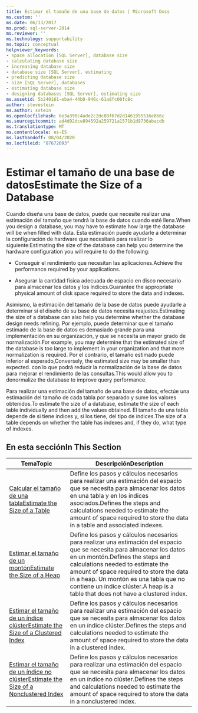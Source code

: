 ```yaml
---
title: Estimar el tamaño de una base de datos | Microsoft Docs
ms.custom: ''
ms.date: 06/13/2017
ms.prod: sql-server-2014
ms.reviewer: ''
ms.technology: supportability
ms.topic: conceptual
helpviewer_keywords:
- space allocation [SQL Server], database size
- calculating database size
- increasing database size
- database size [SQL Server], estimating
- predicting database size
- size [SQL Server], databases
- estimating database size
- designing databases [SQL Server], estimating size
ms.assetid: 5b240161-eba4-44b0-946c-61a8fc00fc8c
author: stevestein
ms.author: sstein
ms.openlocfilehash: 6e3a390c4ade2c2dc08f67d2d1461955516e866c
ms.sourcegitcommit: ad4d92dce894592a259721a1571b1d8736abacdb
ms.translationtype: MT
ms.contentlocale: es-ES
ms.lasthandoff: 08/04/2020
ms.locfileid: "87672093"
---
```

# <a name="estimate-the-size-of-a-database"></a><span data-ttu-id="b486c-102">Estimar el tamaño de una base de datos</span><span class="sxs-lookup"><span data-stu-id="b486c-102">Estimate the Size of a Database</span></span>
  <span data-ttu-id="b486c-103">Cuando diseña una base de datos, puede que necesite realizar una estimación del tamaño que tendrá la base de datos cuando esté llena.</span><span class="sxs-lookup"><span data-stu-id="b486c-103">When you design a database, you may have to estimate how large the database will be when filled with data.</span></span> <span data-ttu-id="b486c-104">Esta estimación puede ayudarle a determinar la configuración de hardware que necesitará para realizar lo siguiente:</span><span class="sxs-lookup"><span data-stu-id="b486c-104">Estimating the size of the database can help you determine the hardware configuration you will require to do the following:</span></span>  
  
-   <span data-ttu-id="b486c-105">Conseguir el rendimiento que necesitan las aplicaciones.</span><span class="sxs-lookup"><span data-stu-id="b486c-105">Achieve the performance required by your applications.</span></span>  
  
-   <span data-ttu-id="b486c-106">Asegurar la cantidad física adecuada de espacio en disco necesario para almacenar los datos y los índices.</span><span class="sxs-lookup"><span data-stu-id="b486c-106">Guarantee the appropriate physical amount of disk space required to store the data and indexes.</span></span>  
  
 <span data-ttu-id="b486c-107">Asimismo, la estimación del tamaño de la base de datos puede ayudarle a determinar si el diseño de su base de datos necesita reajustes.</span><span class="sxs-lookup"><span data-stu-id="b486c-107">Estimating the size of a database can also help you determine whether the database design needs refining.</span></span> <span data-ttu-id="b486c-108">Por ejemplo, puede determinar que el tamaño estimado de la base de datos es demasiado grande para una implementación en su organización, y que se necesita un mayor grado de normalización.</span><span class="sxs-lookup"><span data-stu-id="b486c-108">For example, you may determine that the estimated size of the database is too large to implement in your organization and that more normalization is required.</span></span> <span data-ttu-id="b486c-109">Por el contrario, el tamaño estimado puede inferior al esperado,</span><span class="sxs-lookup"><span data-stu-id="b486c-109">Conversely, the estimated size may be smaller than expected.</span></span> <span data-ttu-id="b486c-110">con lo que podrá reducir la normalización de la base de datos para mejorar el rendimiento de las consultas.</span><span class="sxs-lookup"><span data-stu-id="b486c-110">This would allow you to denormalize the database to improve query performance.</span></span>  
  
 <span data-ttu-id="b486c-111">Para realizar una estimación del tamaño de una base de datos, efectúe una estimación del tamaño de cada tabla por separado y sume los valores obtenidos.</span><span class="sxs-lookup"><span data-stu-id="b486c-111">To estimate the size of a database, estimate the size of each table individually and then add the values obtained.</span></span> <span data-ttu-id="b486c-112">El tamaño de una tabla depende de si tiene índices y, si los tiene, del tipo de índices.</span><span class="sxs-lookup"><span data-stu-id="b486c-112">The size of a table depends on whether the table has indexes and, if they do, what type of indexes.</span></span>  
  
## <a name="in-this-section"></a><span data-ttu-id="b486c-113">En esta sección</span><span class="sxs-lookup"><span data-stu-id="b486c-113">In This Section</span></span>  
  
|<span data-ttu-id="b486c-114">Tema</span><span class="sxs-lookup"><span data-stu-id="b486c-114">Topic</span></span>|<span data-ttu-id="b486c-115">Descripción</span><span class="sxs-lookup"><span data-stu-id="b486c-115">Description</span></span>|  
|-----------|-----------------|  
|[<span data-ttu-id="b486c-116">Calcular el tamaño de una tabla</span><span class="sxs-lookup"><span data-stu-id="b486c-116">Estimate the Size of a Table</span></span>](estimate-the-size-of-a-table.md)|<span data-ttu-id="b486c-117">Define los pasos y cálculos necesarios para realizar una estimación del espacio que se necesita para almacenar los datos en una tabla y en los índices asociados.</span><span class="sxs-lookup"><span data-stu-id="b486c-117">Defines the steps and calculations needed to estimate the amount of space required to store the data in a table and associated indexes.</span></span>|  
|[<span data-ttu-id="b486c-118">Estimar el tamaño de un montón</span><span class="sxs-lookup"><span data-stu-id="b486c-118">Estimate the Size of a Heap</span></span>](estimate-the-size-of-a-heap.md)|<span data-ttu-id="b486c-119">Define los pasos y cálculos necesarios para realizar una estimación del espacio que se necesita para almacenar los datos en un montón.</span><span class="sxs-lookup"><span data-stu-id="b486c-119">Defines the steps and calculations needed to estimate the amount of space required to store the data in a heap.</span></span> <span data-ttu-id="b486c-120">Un montón es una tabla que no contiene un índice clúster.</span><span class="sxs-lookup"><span data-stu-id="b486c-120">A heap is a table that does not have a clustered index.</span></span>|  
|[<span data-ttu-id="b486c-121">Estimar el tamaño de un índice clúster</span><span class="sxs-lookup"><span data-stu-id="b486c-121">Estimate the Size of a Clustered Index</span></span>](estimate-the-size-of-a-clustered-index.md)|<span data-ttu-id="b486c-122">Define los pasos y cálculos necesarios para realizar una estimación del espacio que se necesita para almacenar los datos en un índice clúster.</span><span class="sxs-lookup"><span data-stu-id="b486c-122">Defines the steps and calculations needed to estimate the amount of space required to store the data in a clustered index.</span></span>|  
|[<span data-ttu-id="b486c-123">Estimar el tamaño de un índice no clúster</span><span class="sxs-lookup"><span data-stu-id="b486c-123">Estimate the Size of a Nonclustered Index</span></span>](estimate-the-size-of-a-nonclustered-index.md)|<span data-ttu-id="b486c-124">Define los pasos y cálculos necesarios para realizar una estimación del espacio que se necesita para almacenar los datos en un índice no clúster.</span><span class="sxs-lookup"><span data-stu-id="b486c-124">Defines the steps and calculations needed to estimate the amount of space required to store the data in a nonclustered index.</span></span>|  
  
  
